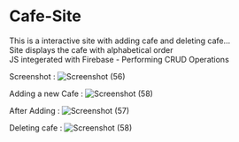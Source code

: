 # Cafe-Site

This is a interactive site with adding cafe and deleting cafe... <br>
Site displays the cafe with alphabetical order <br>
JS integerated with Firebase - Performing CRUD Operations

Screenshot : 
![Screenshot (56)](https://user-images.githubusercontent.com/78490928/189133191-56bb8ba8-7a8e-4109-ab49-145b45fa688c.png)

Adding a new Cafe :
![Screenshot (58)](https://user-images.githubusercontent.com/78490928/189133760-5537e7ec-3a12-4077-9936-7055ac798983.png)

After Adding :
![Screenshot (57)](https://user-images.githubusercontent.com/78490928/189133993-2a64e352-7c53-461c-a35a-89625a48797a.png)

Deleting cafe : 
![Screenshot (58)](https://user-images.githubusercontent.com/78490928/189134121-c642553f-c377-4990-a223-aa98fdb1c84b.png)
